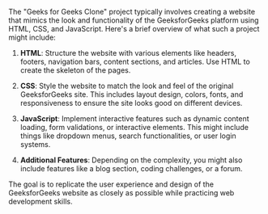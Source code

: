 The "Geeks for Geeks Clone" project typically involves creating a website that mimics the look and functionality of the GeeksforGeeks platform using HTML, CSS, and JavaScript. Here's a brief overview of what such a project might include:

1. **HTML**: Structure the website with various elements like headers, footers, navigation bars, content sections, and articles. Use HTML to create the skeleton of the pages.

2. **CSS**: Style the website to match the look and feel of the original GeeksforGeeks site. This includes layout design, colors, fonts, and responsiveness to ensure the site looks good on different devices.

3. **JavaScript**: Implement interactive features such as dynamic content loading, form validations, or interactive elements. This might include things like dropdown menus, search functionalities, or user login systems.

4. **Additional Features**: Depending on the complexity, you might also include features like a blog section, coding challenges, or a forum. 

The goal is to replicate the user experience and design of the GeeksforGeeks website as closely as possible while practicing web development skills.
